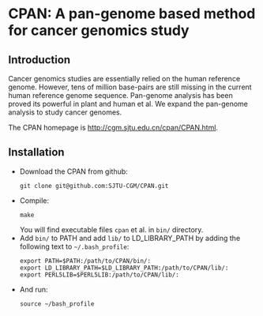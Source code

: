 # CPAN: A pan-genome based method for cancer genomics study

## Introduction
Cancer genomics studies are essentially relied on the human reference genome. However, tens of million base-pairs are still missing in the current human reference genome sequence. Pan-genome analysis has been proved its powerful in plant and human et al. We expand the pan-genome analysis to study cancer genomes. 

The CPAN homepage is http://cgm.sjtu.edu.cn/cpan/CPAN.html.
## Installation
- Download the CPAN from github:
    ```
    git clone git@github.com:SJTU-CGM/CPAN.git
    ```
- Compile:
    ```
    make
    ```
    You will find executable files `cpan` et al. in `bin/` directory.
- Add `bin/` to PATH and add `lib/` to LD_LIBRARY_PATH by adding the following text to `~/.bash_profile`:
    ```
    export PATH=$PATH:/path/to/CPAN/bin/:
    export LD_LIBRARY_PATH=$LD_LIBRARY_PATH:/path/to/CPAN/lib/:
    export PERL5LIB=$PERL5LIB:/path/to/CPAN/lib/:
    ```
- And run:
    ```
    source ~/bash_profile
    ```